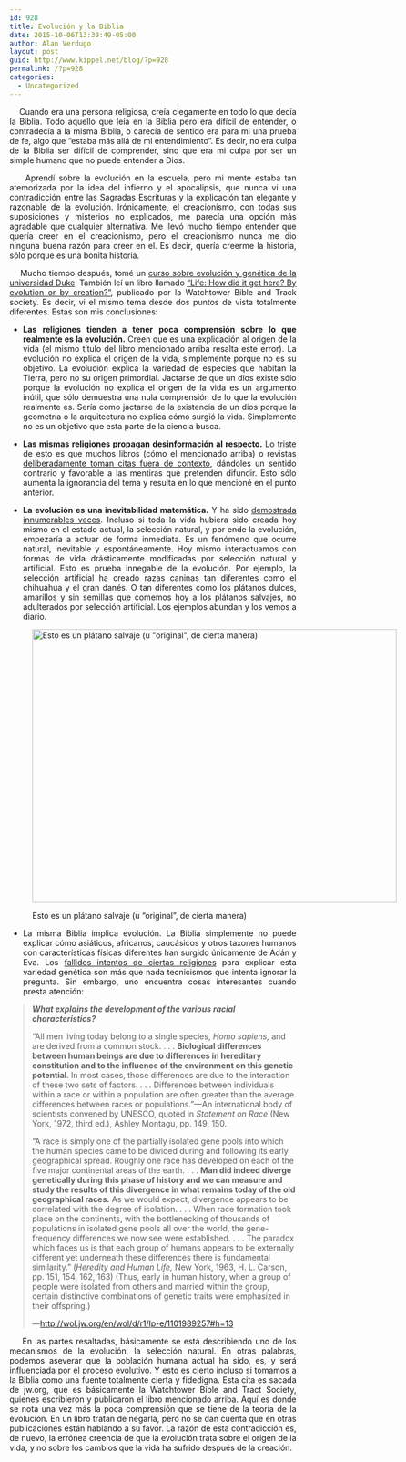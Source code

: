 ```yaml
---
id: 928
title: Evolución y la Biblia
date: 2015-10-06T13:30:49-05:00
author: Alan Verdugo
layout: post
guid: http://www.kippel.net/blog/?p=928
permalink: /?p=928
categories:
  - Uncategorized
---
```

<p style="text-align: justify;">
      Cuando era una persona religiosa, creía ciegamente en todo lo que decía la Biblia. Todo aquello que leía en la Biblia pero era difícil de entender, o contradecía a la misma Biblia, o carecía de sentido era para mi una prueba de fe, algo que &#8220;estaba más allá de mi entendimiento&#8221;. Es decir, no era culpa de la Biblia ser difícil de comprender, sino que era mi culpa por ser un simple humano que no puede entender a Dios.
</p>

<p style="text-align: justify;">
      Aprendí sobre la evolución en la escuela, pero mi mente estaba tan atemorizada por la idea del infierno y el apocalipsis, que nunca vi una contradicción entre las Sagradas Escrituras y la explicación tan elegante y razonable de la evolución. Irónicamente, el creacionismo, con todas sus suposiciones y misterios no explicados, me parecía una opción más agradable que cualquier alternativa. Me llevó mucho tiempo entender que quería creer en el creacionismo, pero el creacionismo nunca me dio ninguna buena razón para creer en el. Es decir, quería creerme la historia, sólo porque es una bonita historia.
</p>

<p style="text-align: justify;">
      Mucho tiempo después, tomé un <a href="https://www.coursera.org/course/geneticsevolution" target="_blank">curso sobre evolución y genética de la universidad Duke</a>. También leí un libro llamado <a href="http://evolutionwiki.org/wiki/Life--How_Did_It_Get_Here%3F_By_Evolution_or_By_Creation%3F" target="_blank">&#8220;Life: How did it get here? By evolution or by creation?&#8221;</a>, publicado por la Watchtower Bible and Track society. Es decir, vi el mismo tema desde dos puntos de vista totalmente diferentes. Estas son mis conclusiones:
</p>

<ul style="text-align: justify;">
  <li style="text-align: justify;">
    <strong>Las religiones tienden a tener poca comprensión sobre lo que realmente es la evolución.</strong> Creen que es una explicación al origen de la vida (el mismo título del libro mencionado arriba resalta este error). La evolución no explica el origen de la vida, simplemente porque no es su objetivo. La evolución explica la variedad de especies que habitan la Tierra, pero no su origen primordial. Jactarse de que un dios existe sólo porque la evolución no explica el origen de la vida es un argumento inútil, que sólo demuestra una nula comprensión de lo que la evolución realmente es. Sería como jactarse de la existencia de un dios porque la geometría o la arquitectura no explica cómo surgió la vida. Simplemente no es un objetivo que esta parte de la ciencia busca.
  </li>
</ul>

<ul style="text-align: justify;">
  <li style="text-align: justify;">
    <strong>Las mismas religiones propagan desinformación al respecto.</strong> Lo triste de esto es que muchos libros (cómo el mencionado arriba) o revistas <a href="http://jwsurvey.org/cedars-blog/watchtower-again-misquotes-scientist-to-argue-against-evolution-and-this-time-its-personal" target="_blank">deliberadamente toman citas fuera de contexto</a>, dándoles un sentido contrario y favorable a las mentiras que pretenden difundir. Esto sólo aumenta la ignorancia del tema y resulta en lo que mencioné en el punto anterior.
  </li>
</ul>

<ul style="text-align: justify;">
  <li style="text-align: justify;">
    <strong>La evolución es una inevitabilidad matemática.</strong> Y ha sido <a href="https://es.wikipedia.org/wiki/Melanismo_industrial" target="_blank">demostrada</a> <a href="https://es.wikipedia.org/wiki/Evoluci%C3%B3n_biol%C3%B3gica#Evidencias_del_proceso_evolutivo" target="_blank">innumerables veces</a>. Incluso si toda la vida hubiera sido creada hoy mismo en el estado actual, la selección natural, y por ende la evolución, empezaría a actuar de forma inmediata. Es un fenómeno que ocurre natural, inevitable y espontáneamente. Hoy mismo interactuamos con formas de vida drásticamente modificadas por selección natural y artificial. Esto es prueba innegable de la evolución. Por ejemplo, la selección artificial ha creado razas caninas tan diferentes como el chihuahua y el gran danés. O tan diferentes como los plátanos dulces, amarillos y sin semillas que comemos hoy a los plátanos salvajes, no adulterados por selección artificial. Los ejemplos abundan y los vemos a diario.
  </li>
</ul><figure id="attachment_929" aria-describedby="caption-attachment-929" style="width: 640px" class="wp-caption aligncenter">

<img class="size-full wp-image-929" src="http://li106-124.members.linode.com/blog/wp-content/uploads/2015/10/wild_banana.jpg" alt="Esto es un plátano salvaje (u &quot;original&quot;, de cierta manera)" width="640" height="480" /> <figcaption id="caption-attachment-929" class="wp-caption-text">Esto es un plátano salvaje (u &#8220;original&#8221;, de cierta manera)</figcaption></figure> 

<ul style="text-align: justify;">
  <li style="text-align: justify;">
    La misma Biblia implica evolución. La Biblia simplemente no puede explicar cómo asiáticos, africanos, caucásicos y otros taxones humanos con características físicas diferentes han surgido únicamente de Adán y Eva. Los <a href="http://www.jw.org/en/publications/magazines/g201404/racism/" target="_blank">fallidos intentos de ciertas religiones</a> para explicar esta variedad genética son más que nada tecnicismos que intenta ignorar la pregunta. Sin embargo, uno encuentra cosas interesantes cuando presta atención:
  </li>
</ul>

> <p id="p13" class="si" data-pid="13">
>   <strong><em>What explains the development of the various racial characteristics?</em></strong>
> </p>
> 
> <p id="p14" class="si" data-pid="14">
>   “All men living today belong to a single species, <em>Homo sapiens, </em>and are derived from a common stock. . . . <strong>Biological differences between human beings are due to differences in hereditary constitution and to the influence of the environment on this genetic potential</strong>. In most cases, those differences are due to the interaction of these two sets of factors. . . . Differences between individuals within a race or within a population are often greater than the average differences between races or populations.”—An international body of scientists convened by UNESCO, quoted in <em>Statement on Race </em>(New York, 1972, third ed.), Ashley Montagu, pp. 149, 150.
> </p>
> 
> <p id="p15" class="si" data-pid="15">
>   “A race is simply one of the partially isolated gene pools into which the human species came to be divided during and following its early geographical spread. Roughly one race has developed on each of the five major continental areas of the earth. . . . <strong>Man did indeed diverge genetically during this phase of history and we can measure and study the results of this divergence in what remains today of the old geographical races.</strong> As we would expect, divergence appears to be correlated with the degree of isolation. . . . When race formation took place on the continents, with the bottlenecking of thousands of populations in isolated gene pools all over the world, the gene-frequency differences we now see were established. . . . The paradox which faces us is that each group of humans appears to be externally different yet underneath these differences there is fundamental similarity.” (<em>Heredity and Human Life, </em>New York, 1963, H. L. Carson, pp. 151, 154, 162, 163) (Thus, early in human history, when a group of people were isolated from others and married within the group, certain distinctive combinations of genetic traits were emphasized in their offspring.)
> </p>
> 
> <p class="si" data-pid="15">
>   &#8212;<a href="http://wol.jw.org/en/wol/d/r1/lp-e/1101989257#h=13" target="_blank">http://wol.jw.org/en/wol/d/r1/lp-e/1101989257#h=13</a>
> </p>

<p class="si" style="text-align: justify;" data-pid="15">
      En las partes resaltadas, básicamente se está describiendo uno de los mecanismos de la evolución, la selección natural. En otras palabras, podemos aseverar que la población humana actual ha sido, es, y será influenciada por el proceso evolutivo. Y esto es cierto incluso si tomamos a la Biblia como una fuente totalmente cierta y fidedigna. Esta cita es sacada de jw.org, que es básicamente la Watchtower Bible and Tract Society, quienes escribieron y publicaron el libro mencionado arriba. Aquí es donde se nota una vez más la poca comprensión que se tiene de la teoría de la evolución. En un libro tratan de negarla, pero no se dan cuenta que en otras publicaciones están hablando a su favor. La razón de esta contradicción es, de nuevo, la errónea creencia de que la evolución trata sobre el origen de la vida, y no sobre los cambios que la vida ha sufrido después de la creación.
</p>